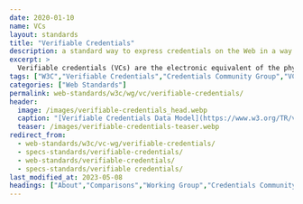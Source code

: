 ```yaml
---
date: 2020-01-10
name: VCs
layout: standards
title: "Verifiable Credentials"
description: a standard way to express credentials on the Web in a way that is cryptographically secure, privacy respecting, and machine-verifiable.
excerpt: >
  Verifiable credentials (VCs) are the electronic equivalent of the physical credentials that we all possess today, such as: plastic cards, passports, driving licenses, qualifications and awards, etc. The data model for verifiable credentials is a World Wide Web Consortium Recommendation, "Verifiable Credentials Data Model 1.0 - Expressing verifiable information on the Web" published 19 November 2019.
tags: ["W3C","Verifiable Credentials","Credentials Community Group","VC-WG","JSON-LD","OAuth","FIDO","Claims and Credentials WG"]
categories: ["Web Standards"]
permalink: web-standards/w3c/wg/vc/verifiable-credentials/
header:
  image: /images/verifiable-credentials_head.webp
  caption: "[Verifiable Credentials Data Model](https://www.w3.org/TR/vc-data-model/)"
  teaser: /images/verifiable-credentials-teaser.webp
redirect_from: 
  - web-standards/w3c/vc-wg/verifiable-credentials/
  - specs-standards/verifiable-credentials/
  - web-standards/verifiable-credentials/
  - specs-standards/verifiable credentials/
last_modified_at: 2023-05-08
headings: ["About","Comparisons","Working Group","Credentials Community Group","Claims and Credentials WG","Development","Varieties","Interoperability","Literature","Use Case","User Experience"]
---
```


